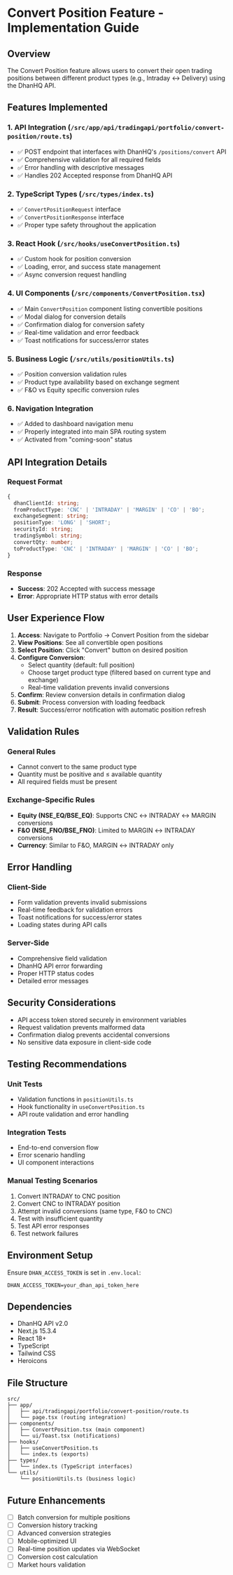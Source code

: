 # Convert Position Feature - Implementation Guide

## Overview
The Convert Position feature allows users to convert their open trading positions between different product types (e.g., Intraday ↔ Delivery) using the DhanHQ API.

## Features Implemented

### 1. API Integration (`/src/app/api/tradingapi/portfolio/convert-position/route.ts`)
- ✅ POST endpoint that interfaces with DhanHQ's `/positions/convert` API
- ✅ Comprehensive validation for all required fields
- ✅ Error handling with descriptive messages
- ✅ Handles 202 Accepted response from DhanHQ API

### 2. TypeScript Types (`/src/types/index.ts`)
- ✅ `ConvertPositionRequest` interface
- ✅ `ConvertPositionResponse` interface
- ✅ Proper type safety throughout the application

### 3. React Hook (`/src/hooks/useConvertPosition.ts`)
- ✅ Custom hook for position conversion
- ✅ Loading, error, and success state management
- ✅ Async conversion request handling

### 4. UI Components (`/src/components/ConvertPosition.tsx`)
- ✅ Main `ConvertPosition` component listing convertible positions
- ✅ Modal dialog for conversion details
- ✅ Confirmation dialog for conversion safety
- ✅ Real-time validation and error feedback
- ✅ Toast notifications for success/error states

### 5. Business Logic (`/src/utils/positionUtils.ts`)
- ✅ Position conversion validation rules
- ✅ Product type availability based on exchange segment
- ✅ F&O vs Equity specific conversion rules

### 6. Navigation Integration
- ✅ Added to dashboard navigation menu
- ✅ Properly integrated into main SPA routing system
- ✅ Activated from "coming-soon" status

## API Integration Details

### Request Format
```typescript
{
  dhanClientId: string;
  fromProductType: 'CNC' | 'INTRADAY' | 'MARGIN' | 'CO' | 'BO';
  exchangeSegment: string;
  positionType: 'LONG' | 'SHORT';
  securityId: string;
  tradingSymbol: string;
  convertQty: number;
  toProductType: 'CNC' | 'INTRADAY' | 'MARGIN' | 'CO' | 'BO';
}
```

### Response
- **Success**: 202 Accepted with success message
- **Error**: Appropriate HTTP status with error details

## User Experience Flow

1. **Access**: Navigate to Portfolio → Convert Position from the sidebar
2. **View Positions**: See all convertible open positions
3. **Select Position**: Click "Convert" button on desired position
4. **Configure Conversion**:
   - Select quantity (default: full position)
   - Choose target product type (filtered based on current type and exchange)
   - Real-time validation prevents invalid conversions
5. **Confirm**: Review conversion details in confirmation dialog
6. **Submit**: Process conversion with loading feedback
7. **Result**: Success/error notification with automatic position refresh

## Validation Rules

### General Rules
- Cannot convert to the same product type
- Quantity must be positive and ≤ available quantity
- All required fields must be present

### Exchange-Specific Rules
- **Equity (NSE_EQ/BSE_EQ)**: Supports CNC ↔ INTRADAY ↔ MARGIN conversions
- **F&O (NSE_FNO/BSE_FNO)**: Limited to MARGIN ↔ INTRADAY conversions
- **Currency**: Similar to F&O, MARGIN ↔ INTRADAY only

## Error Handling

### Client-Side
- Form validation prevents invalid submissions
- Real-time feedback for validation errors
- Toast notifications for success/error states
- Loading states during API calls

### Server-Side
- Comprehensive field validation
- DhanHQ API error forwarding
- Proper HTTP status codes
- Detailed error messages

## Security Considerations
- API access token stored securely in environment variables
- Request validation prevents malformed data
- Confirmation dialog prevents accidental conversions
- No sensitive data exposure in client-side code

## Testing Recommendations

### Unit Tests
- Validation functions in `positionUtils.ts`
- Hook functionality in `useConvertPosition.ts`
- API route validation and error handling

### Integration Tests
- End-to-end conversion flow
- Error scenario handling
- UI component interactions

### Manual Testing Scenarios
1. Convert INTRADAY to CNC position
2. Convert CNC to INTRADAY position  
3. Attempt invalid conversions (same type, F&O to CNC)
4. Test with insufficient quantity
5. Test API error responses
6. Test network failures

## Environment Setup
Ensure `DHAN_ACCESS_TOKEN` is set in `.env.local`:
```
DHAN_ACCESS_TOKEN=your_dhan_api_token_here
```

## Dependencies
- DhanHQ API v2.0
- Next.js 15.3.4
- React 18+
- TypeScript
- Tailwind CSS
- Heroicons

## File Structure
```
src/
├── app/
│   ├── api/tradingapi/portfolio/convert-position/route.ts
│   └── page.tsx (routing integration)
├── components/
│   ├── ConvertPosition.tsx (main component)
│   └── ui/Toast.tsx (notifications)
├── hooks/
│   ├── useConvertPosition.ts
│   └── index.ts (exports)
├── types/
│   └── index.ts (TypeScript interfaces)
└── utils/
    └── positionUtils.ts (business logic)
```

## Future Enhancements
- [ ] Batch conversion for multiple positions
- [ ] Conversion history tracking
- [ ] Advanced conversion strategies
- [ ] Mobile-optimized UI
- [ ] Real-time position updates via WebSocket
- [ ] Conversion cost calculation
- [ ] Market hours validation
